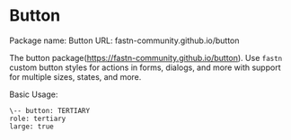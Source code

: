 # Button
Package name: Button URL: fastn-community.github.io/button

The button package(https://fastn-community.github.io/button). Use `fastn` custom button styles for actions in forms, dialogs, and more with support for multiple sizes, states, and more.


Basic Usage:
```
\-- button: TERTIARY
role: tertiary
large: true
```
